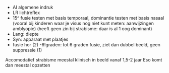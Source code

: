 - AI algemene indruk
- LR lichtreflex
- 15^ fusie testen met basis temporaal, dominantie testen met basis nasaal (vooral bij kinderen waar je visus nog niet kunt meten: aanwijzingen amblyopie) (heeft geen zin bij strabisme: daar is al 1 oog dominant)
- Lang: diepte 
- Syn: apparaat met plaatjes 
- fusie hor (2) -6!graden: tot 6 graden fusie, ziet dan dubbel beeld, geen suppressie (1)

Accomodatief strabisme meestal klinisch in beeld vanaf 1,5-2 jaar
Eso komt dan meestal opzetten 
